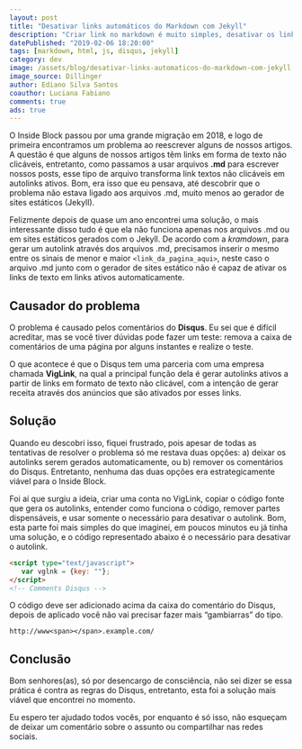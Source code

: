 ```yaml
---
layout: post
title: "Desativar links automáticos do Markdown com Jekyll"
description: "Criar link no markdown é muito simples, desativar os links automáticos é mais fácil ainda."
datePublished: "2019-02-06 18:20:00"
tags: [markdown, html, js, disqus, jekyll]
category: dev
image: /assets/blog/desativar-links-automaticos-do-markdown-com-jekyll.jpg
image_source: Dillinger
author: Ediano Silva Santos
coauthor: Luciana Fabiano
comments: true
ads: true
---
```


O Inside Block passou por uma grande migração em 2018, e logo de primeira encontramos um problema ao reescrever alguns de nossos artigos. A questão é que alguns de nossos artigos têm links em forma de texto não clicáveis, entretanto, como passamos a usar arquivos **.md** para escrever nossos posts, esse tipo de arquivo transforma link textos não clicáveis em autolinks ativos. Bom, era isso que eu pensava, até descobrir que o problema não estava ligado aos arquivos .md, muito menos ao gerador de sites estáticos (Jekyll).

Felizmente depois de quase um ano encontrei uma solução, o mais interessante disso tudo é que ela não funciona apenas nos arquivos .md ou em sites estáticos gerados com o Jekyll. De acordo com a *kramdown*, para gerar um autolink através dos arquivos .md, precisamos inserir o mesmo entre os sinais de menor e maior `<link_da_pagina_aqui>`, neste caso o arquivo .md junto com o gerador de sites estático não é capaz de ativar os links de texto em links ativos automaticamente.

## Causador do problema
O problema é causado pelos comentários do **Disqus**. Eu sei que é difícil acreditar, mas se você tiver dúvidas pode fazer um teste: remova a caixa de comentários de uma página por alguns instantes e realize o teste.

O que acontece é que o Disqus tem uma parceria com uma empresa chamada **VigLink**, na qual a principal função dela é gerar autolinks ativos a partir de links em formato de texto não clicável, com a intenção de gerar receita através dos anúncios que são ativados por esses links.

## Solução
Quando eu descobri isso, fiquei frustrado, pois apesar de todas as tentativas de resolver o problema só me restava duas opções: a) deixar os autolinks serem gerados automaticamente, ou b) remover os comentários do Disqus. Entretanto, nenhuma das duas opções era estrategicamente viável para o Inside Block.

Foi aí que surgiu a ideia, criar uma conta no VigLink, copiar o código fonte que gera os autolinks, entender como funciona o código, remover partes dispensáveis, e usar somente o necessário para desativar o autolink. Bom, esta parte foi mais simples do que imaginei, em poucos minutos eu já tinha uma solução, e o código representado abaixo é o necessário para desativar o autolink.

```html
<script type="text/javascript">
   var vglnk = {key: ""};
</script>
<!-- Comments Disqus -->
```

O código deve ser adicionado acima da caixa do comentário do Disqus, depois de aplicado você não vai precisar fazer mais “gambiarras” do tipo.

```
http://www<span></span>.example.com/
```

## Conclusão
Bom senhores(as), só por desencargo de consciência, não sei dizer se essa prática é contra as regras do Disqus, entretanto, esta foi a solução mais viável que encontrei no momento.

Eu espero ter ajudado todos vocês, por enquanto é só isso, não esqueçam de deixar um comentário sobre o assunto ou compartilhar nas redes sociais.